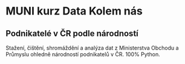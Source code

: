 # MUNI kurz Data Kolem nás  
## Podnikatelé v ČR podle národností  
  
Stažení, čištění, shromáždění a analýza dat z Ministerstva Obchodu a Průmyslu ohledně národností podnikatelů v ČR. 100% Python.

